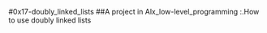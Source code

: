 #0x17-doubly_linked_lists
##A project in Alx_low-level_programming :.How to use doubly linked lists
